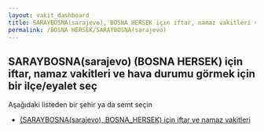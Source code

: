 ```yaml
---
layout: vakit_dashboard
title: SARAYBOSNA(sarajevo), BOSNA HERSEK için iftar, namaz vakitleri ve hava durumu - ilçe/eyalet seç
permalink: /BOSNA HERSEK/SARAYBOSNA(sarajevo)
---
```


## SARAYBOSNA(sarajevo) (BOSNA HERSEK) için iftar, namaz vakitleri ve hava durumu  görmek için bir ilçe/eyalet seç

Aşağıdaki listeden bir şehir ya da semt seçin

* [ (SARAYBOSNA(sarajevo), BOSNA_HERSEK) için iftar ve namaz vakitleri](/BOSNA_HERSEK/SARAYBOSNA(sarajevo)/)

<script type="text/javascript">
  var GLOBAL_COUNTRY = 'BOSNA HERSEK';
  var GLOBAL_CITY = 'SARAYBOSNA(sarajevo)';
  var GLOBAL_STATE = 'SARAYBOSNA(sarajevo)';
</script>
